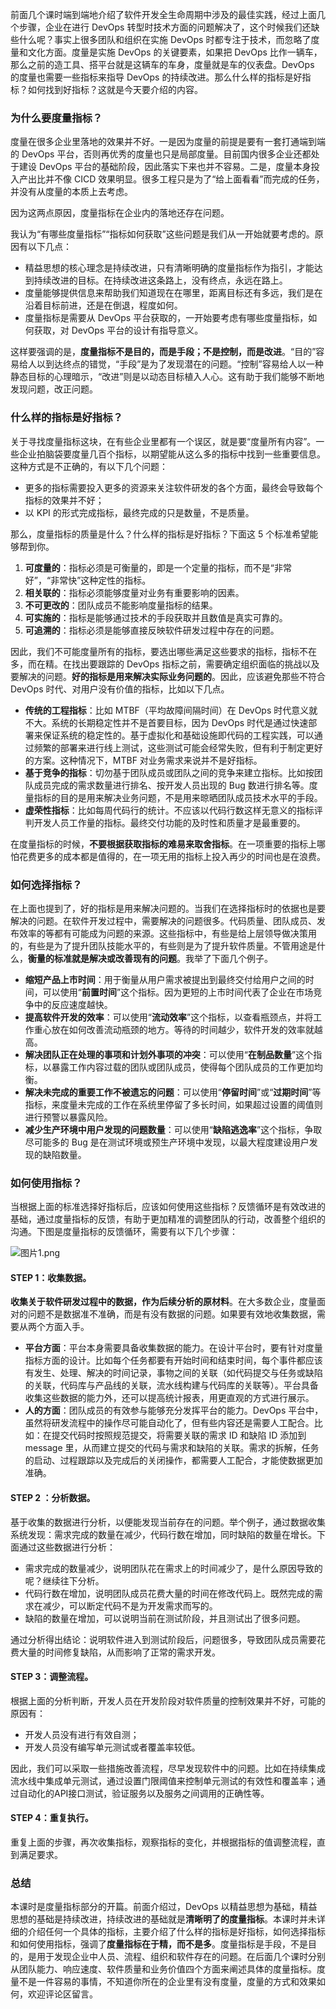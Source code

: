 前面几个课时端到端地介绍了软件开发全生命周期中涉及的最佳实践，经过上面几个步骤，企业在进行 DevOps 转型时技术方面的问题解决了，这个时候我们还缺些什么呢？事实上很多团队和组织在实施 DevOps 时都专注于技术，而忽略了度量和文化方面。度量是实施 DevOps 的关键要素，如果把 DevOps 比作一辆车，那么之前的造工具、搭平台就是这辆车的车身，度量就是车的仪表盘。DevOps 的度量也需要一些指标来指导 DevOps 的持续改进。那么什么样的指标是好指标？如何找到好指标？这就是今天要介绍的内容。

### 为什么要度量指标？

度量在很多企业里落地的效果并不好。一是因为度量的前提是要有一套打通端到端的 DevOps 平台，否则再优秀的度量也只是局部度量。目前国内很多企业还都处于建设 DevOps 平台的基础阶段，因此落实下来也并不容易。二是，度量本身投入产出比并不像 CICD 效果明显。很多工程只是为了“给上面看看”而完成的任务，并没有从度量的本质上去考虑。

因为这两点原因，度量指标在企业内的落地还存在问题。

我认为“有哪些度量指标”“指标如何获取”这些问题是我们从一开始就要考虑的。原因有以下几点：

- 精益思想的核心理念是持续改进，只有清晰明确的度量指标作为指引，才能达到持续改进的目标。在持续改进这条路上，没有终点，永远在路上。
- 度量能够提供信息来帮助我们知道现在在哪里，距离目标还有多远，我们是在沿着目标前进，还是在倒退，程度如何。
- 度量指标是需要从 DevOps 平台获取的，一开始要考虑有哪些度量指标，如何获取，对 DevOps 平台的设计有指导意义。

这样要强调的是，**度量指标不是目的，而是手段；不是控制，而是改进**。“目的”容易给人以到达终点的错觉，“手段”是为了发现潜在的问题。“控制”容易给人以一种静态目标的心理暗示，“改进”则是以动态目标植入人心。这有助于我们能够不断地发现问题，改正问题。

### 什么样的指标是好指标？

关于寻找度量指标这块，在有些企业里都有一个误区，就是要“度量所有内容”。一些企业拍脑袋要度量几百个指标，以期望能从这么多的指标中找到一些重要信息。这种方式是不正确的，有以下几个问题：

- 更多的指标需要投入更多的资源来关注软件研发的各个方面，最终会导致每个指标的效果并不好；
- 以 KPI 的形式完成指标，最终完成的只是数量，不是质量。

那么，度量指标的质量是什么？什么样的指标是好指标？下面这 5 个标准希望能够帮到你。

1. **可度量的**：指标必须是可衡量的，即是一个定量的指标，而不是“非常好”，“非常快”这种定性的指标。
2. **相关联的**：指标必须能够度量对业务有重要影响的因素。
3. **不可更改的**：团队成员不能影响度量指标的结果。
4. **可实施的**：指标是能够通过技术的手段获取并且数值是真实可靠的。
5. **可追溯的**：指标必须是能够直接反映软件研发过程中存在的问题。

因此，我们不可能度量所有的指标，要选出哪些满足这些要求的指标，指标不在多，而在精。在找出要跟踪的 DevOps 指标之前，需要确定组织面临的挑战以及要解决的问题。**好的指标是用来解决实际业务问题的**。因此，应该避免那些不符合 DevOps 时代、对用户没有价值的指标，比如以下几点。

- **传统的工程指标**：比如 MTBF（平均故障间隔时间）在 DevOps 时代意义就不大。系统的长期稳定性并不是首要目标，因为 DevOps 时代是通过快速部署来保证系统的稳定性的。基于虚拟化和基础设施即代码的工程实践，可以通过频繁的部署来进行线上测试，这些测试可能会经常失败，但有利于制定更好的方案。这种情况下，MTBF 对业务需求来说并不是好指标。
- **基于竞争的指标**：切勿基于团队成员或团队之间的竞争来建立指标。比如按团队成员完成的需求数量进行排名、按开发人员出现的 Bug 数进行排名等。度量指标的目的是用来解决业务问题，不是用来晾晒团队成员技术水平的手段。
- **虚荣性指标**：比如每周代码行的统计。不应该以代码行数这样无意义的指标评判开发人员工作量的指标。最终交付功能的及时性和质量才是最重要的。

在度量指标的时候，**不要根据获取指标的难易来取舍指标**。在一项重要的指标上哪怕花费更多的成本都是值得的，在一项无用的指标上投入再少的时间也是在浪费。

### 如何选择指标？

在上面也提到了，好的指标是用来解决问题的。当我们在选择指标时的依据也是要解决的问题。在软件开发过程中，需要解决的问题很多。代码质量、团队成员、发布效率的等都有可能成为问题的来源。这些指标中，有些是给上层领导做决策用的，有些是为了提升团队技能水平的，有些则是为了提升软件质量。不管用途是什么，**衡量的标准就是解决或改善现有的问题**。我举了下面几个例子。

- **缩短产品上市时间**：用于衡量从用户需求被提出到最终交付给用户之间的时间，可以使用“**前置时间**”这个指标。因为更短的上市时间代表了企业在市场竞争中的反应速度越快。
- **提高软件开发的效率**：可以使用“**流动效率**”这个指标，以查看瓶颈点，并将工作重心放在如何改善流动瓶颈的地方。等待的时间越少，软件开发的效率就越高。
- **解决团队正在处理的事项和计划外事项的冲突**：可以使用“**在制品数量**”这个指标，以暴露工作内容过载的团队或团队成员，使得每个团队成员的工作更加均衡。
- **解决未完成的重要工作不被遗忘的问题**：可以使用“**停留时间**”或“**过期时间**”等指标，来度量未完成的工作在系统里停留了多长时间，如果超过设置的阈值则进行预警以暴露风险。
- **减少生产环境中用户发现的问题数量**：可以使用“**缺陷逃逸率**”这个指标，争取尽可能多的 Bug 是在测试环境或预生产环境中发现，以最大程度建设用户发现的缺陷数量。

### 如何使用指标？

当根据上面的标准选择好指标后，应该如何使用这些指标？反馈循环是有效改进的基础，通过度量指标的反馈，有助于更加精准的调整团队的行动，改善整个组织的沟通。下图是度量指标的反馈循环，需要有以下几个步骤：

![图片1.png](https://s0.lgstatic.com/i/image/M00/8E/AD/CgqCHmAFRJ6AT8lMAAD8qG9QJfY175.png)

#### STEP 1：收集数据。

**收集关于软件研发过程中的数据，作为后续分析的原材料**。在大多数企业，度量面对的问题不是数据准不准确，而是有没有数据的问题。如果要有效地收集数据，需要从两个方面入手。

- **平台方面**：平台本身需要具备收集数据的能力。在设计平台时，要有针对度量指标方面的设计。比如每个任务都要有开始时间和结束时间，每个事件都应该有发生、处理、解决的时间记录，事物之间的关联（如代码提交与任务或缺陷的关联，代码库与产品线的关联，流水线构建与代码库的关联等）。平台具备收集这些数据的能力外，还可以提高统计报表，用更直观的方式进行展示。
- **人的方面**：团队成员的有效参与能够充分发挥平台的能力。DevOps 平台中，虽然将研发流程中的操作尽可能自动化了，但有些内容还是需要人工配合。比如：在提交代码时按照规范提交，将需要关联的需求 ID 和缺陷 ID 添加到 message 里，从而建立提交的代码与需求和缺陷的关联。需求的拆解，任务的启动、过程跟踪以及完成后的关闭操作，都需要人工配合，才能使数据更加准确。

#### STEP 2 ：分析数据。

基于收集的数据进行分析，以便能发现当前存在的问题。举个例子，通过数据收集系统发现：需求完成的数量在减少，代码行数在增加，同时缺陷的数量在增长。下面通过这些数据进行分析：

- 需求完成的数量减少，说明团队花在需求上的时间减少了，是什么原因导致的呢？继续往下分析。
- 代码行数在增加，说明团队成员花费大量的时间在修改代码上。既然完成的需求在减少，可以断定代码不是为开发需求而写的。
- 缺陷的数量在增加，可以说明当前在测试阶段，并且测试出了很多问题。

通过分析得出结论：说明软件进入到测试阶段后，问题很多，导致团队成员需要花费大量的时间修复缺陷，从而影响了正常的需求开发。

#### STEP 3：调整流程。

根据上面的分析判断，开发人员在开发阶段对软件质量的控制效果并不好，可能的原因有：

- 开发人员没有进行有效自测；
- 开发人员没有编写单元测试或者覆盖率较低。

因此，我们可以采取一些措施改善流程，尽早发现软件中的问题。比如在持续集成流水线中集成单元测试，通过设置门限阈值来控制单元测试的有效性和覆盖率；通过自动化的API接口测试，验证服务以及服务之间调用的正确性等。

#### STEP 4：重复执行。

重复上面的步骤，再次收集指标，观察指标的变化，并根据指标的值调整流程，直到满足要求。

### 总结

本课时是度量指标部分的开篇。前面介绍过，DevOps 以精益思想为基础，精益思想的基础是持续改进，持续改进的基础就是**清晰明了的度量指标**。本课时并未详细的介绍任何一个具体的指标，主要介绍了什么样的指标是好指标，如何选择指标和如何使用指标，强调了**度量指标在于精，而不是多**。度量指标是手段，不是目的，是用于发现企业中人员、流程、组织和软件存在的问题。在后面几个课时分别从团队能力、响应速度、软件质量和业务价值四个方面来阐述具体的度量指标。度量不是一件容易的事情，不知道你所在的企业里有没有度量，度量的方式和效果如何，欢迎评论区留言。